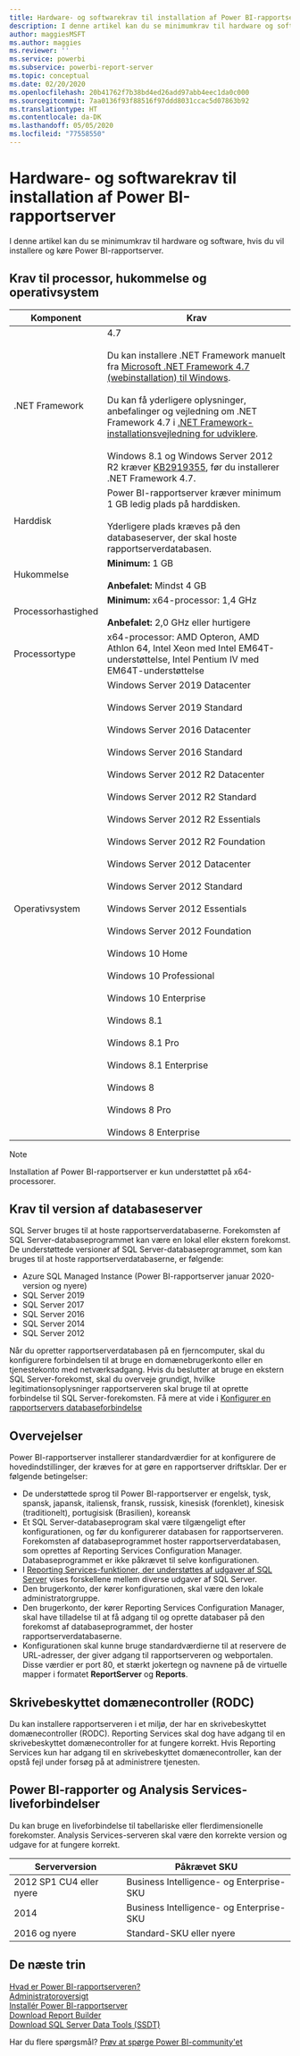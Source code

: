 ```yaml
---
title: Hardware- og softwarekrav til installation af Power BI-rapportserver
description: I denne artikel kan du se minimumkrav til hardware og software, hvis du vil installere og køre Power BI-rapportserver.
author: maggiesMSFT
ms.author: maggies
ms.reviewer: ''
ms.service: powerbi
ms.subservice: powerbi-report-server
ms.topic: conceptual
ms.date: 02/20/2020
ms.openlocfilehash: 20b41762f7b38bd4ed26add97abb4eec1da0c000
ms.sourcegitcommit: 7aa0136f93f88516f97ddd8031ccac5d07863b92
ms.translationtype: HT
ms.contentlocale: da-DK
ms.lasthandoff: 05/05/2020
ms.locfileid: "77558550"
---
```

# <a name="hardware-and-software-requirements-for-installing-power-bi-report-server"></a>Hardware- og softwarekrav til installation af Power BI-rapportserver

I denne artikel kan du se minimumkrav til hardware og software, hvis du vil installere og køre Power BI-rapportserver.

## <a name="processor-memory-and-operating-system-requirements"></a>Krav til processor, hukommelse og operativsystem

| Komponent | Krav |
| --- | --- |
| .NET Framework |4.7<br><br>Du kan installere .NET Framework manuelt fra [Microsoft .NET Framework 4.7 (webinstallation) til Windows](https://support.microsoft.com/en-us/kb/3186500).<br/><br/> Du kan få yderligere oplysninger, anbefalinger og vejledning om .NET Framework 4.7 i [.NET Framework-installationsvejledning for udviklere](https://docs.microsoft.com/dotnet/framework/deployment/deployment-guide-for-developers).<br/><br/>Windows 8.1 og Windows Server 2012 R2 kræver [KB2919355](https://support.microsoft.com/kb/2919355), før du installerer .NET Framework 4.7. |
| Harddisk |Power BI-rapportserver kræver minimum 1 GB ledig plads på harddisken.<br><br>Yderligere plads kræves på den databaseserver, der skal hoste rapportserverdatabasen. |
| Hukommelse |**Minimum:** 1 GB<br/><br/> **Anbefalet:** Mindst 4 GB |
| Processorhastighed |**Minimum:** x64-processor: 1,4 GHz<br/><br/> **Anbefalet:** 2,0 GHz eller hurtigere |
| Processortype |x64-processor: AMD Opteron, AMD Athlon 64, Intel Xeon med Intel EM64T-understøttelse, Intel Pentium IV med EM64T-understøttelse |
| Operativsystem |Windows Server 2019 Datacenter<br><br>Windows Server 2019 Standard<br><br>Windows Server 2016 Datacenter<br><br>Windows Server 2016 Standard<br><br>Windows Server 2012 R2 Datacenter<br><br>Windows Server 2012 R2 Standard<br><br>Windows Server 2012 R2 Essentials<br><br>Windows Server 2012 R2 Foundation<br><br>Windows Server 2012 Datacenter<br><br>Windows Server 2012 Standard<br><br>Windows Server 2012 Essentials<br><br>Windows Server 2012 Foundation<br><br>Windows 10 Home<br><br>Windows 10 Professional<br><br>Windows 10 Enterprise<br><br>Windows 8.1<br><br>Windows 8.1 Pro<br><br>Windows 8.1 Enterprise<br><br>Windows 8<br><br>Windows 8 Pro<br><br>Windows 8 Enterprise |

> [!NOTE]
> Installation af Power BI-rapportserver er kun understøttet på x64-processorer.


## <a name="database-server-version-requirements"></a>Krav til version af databaseserver

SQL Server bruges til at hoste rapportserverdatabaserne. Forekomsten af SQL Server-databaseprogrammet kan være en lokal eller ekstern forekomst. De understøttede versioner af SQL Server-databaseprogrammet, som kan bruges til at hoste rapportserverdatabaserne, er følgende:

* Azure SQL Managed Instance (Power BI-rapportserver januar 2020-version og nyere)
* SQL Server 2019
* SQL Server 2017
* SQL Server 2016
* SQL Server 2014
* SQL Server 2012

Når du opretter rapportserverdatabasen på en fjerncomputer, skal du konfigurere forbindelsen til at bruge en domænebrugerkonto eller en tjenestekonto med netværksadgang. Hvis du beslutter at bruge en ekstern SQL Server-forekomst, skal du overveje grundigt, hvilke legitimationsoplysninger rapportserveren skal bruge til at oprette forbindelse til SQL Server-forekomsten. Få mere at vide i [Konfigurer en rapportservers databaseforbindelse](https://docs.microsoft.com/sql/reporting-services/install-windows/configure-a-report-server-database-connection-ssrs-configuration-manager)

## <a name="considerations"></a>Overvejelser

Power BI-rapportserver installerer standardværdier for at konfigurere de hovedindstillinger, der kræves for at gøre en rapportserver driftsklar. Der er følgende betingelser:

* De understøttede sprog til Power BI-rapportserver er engelsk, tysk, spansk, japansk, italiensk, fransk, russisk, kinesisk (forenklet), kinesisk (traditionelt), portugisisk (Brasilien), koreansk
* Et SQL Server-databaseprogram skal være tilgængeligt efter konfigurationen, og før du konfigurerer databasen for rapportserveren. Forekomsten af databaseprogrammet hoster rapportserverdatabasen, som oprettes af Reporting Services Configuration Manager. Databaseprogrammet er ikke påkrævet til selve konfigurationen.
* I [Reporting Services-funktioner, der understøttes af udgaver af SQL Server](https://docs.microsoft.com/sql/reporting-services/reporting-services-features-supported-by-the-editions-of-sql-server-2016) vises forskellene mellem diverse udgaver af SQL Server.
* Den brugerkonto, der kører konfigurationen, skal være den lokale administratorgruppe.
* Den brugerkonto, der kører Reporting Services Configuration Manager, skal have tilladelse til at få adgang til og oprette databaser på den forekomst af databaseprogrammet, der hoster rapportserverdatabaserne.
* Konfigurationen skal kunne bruge standardværdierne til at reservere de URL-adresser, der giver adgang til rapportserveren og webportalen. Disse værdier er port 80, et stærkt jokertegn og navnene på de virtuelle mapper i formatet **ReportServer** og **Reports**.

## <a name="read-only-domain-controller-rodc"></a>Skrivebeskyttet domænecontroller (RODC)

 Du kan installere rapportserveren i et miljø, der har en skrivebeskyttet domænecontroller (RODC). Reporting Services skal dog have adgang til en skrivebeskyttet domænecontroller for at fungere korrekt. Hvis Reporting Services kun har adgang til en skrivebeskyttet domænecontroller, kan der opstå fejl under forsøg på at administrere tjenesten.

## <a name="power-bi-reports-and-analysis-services-live-connections"></a>Power BI-rapporter og Analysis Services-liveforbindelser

Du kan bruge en liveforbindelse til tabellariske eller flerdimensionelle forekomster. Analysis Services-serveren skal være den korrekte version og udgave for at fungere korrekt.

| **Serverversion** | **Påkrævet SKU** |
| --- | --- |
| 2012 SP1 CU4 eller nyere |Business Intelligence- og Enterprise-SKU |
| 2014 |Business Intelligence- og Enterprise-SKU |
| 2016 og nyere |Standard-SKU eller nyere |

## <a name="next-steps"></a>De næste trin

[Hvad er Power BI-rapportserveren?](get-started.md)  
[Administratoroversigt](admin-handbook-overview.md)  
[Installér Power BI-rapportserver](install-report-server.md)  
[Download Report Builder](https://www.microsoft.com/download/details.aspx?id=53613)  
[Download SQL Server Data Tools (SSDT)](https://go.microsoft.com/fwlink/?LinkID=616714)

Har du flere spørgsmål? [Prøv at spørge Power BI-community'et](https://community.powerbi.com/)
